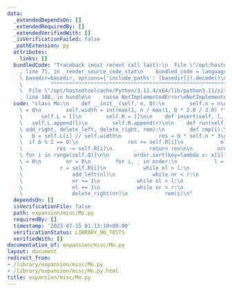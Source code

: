 ```yaml
---
data:
  _extendedDependsOn: []
  _extendedRequiredBy: []
  _extendedVerifiedWith: []
  _isVerificationFailed: false
  _pathExtension: py
  attributes:
    links: []
  bundledCode: "Traceback (most recent call last):\n  File \"/opt/hostedtoolcache/Python/3.11.4/x64/lib/python3.11/site-packages/onlinejudge_verify/documentation/build.py\"\
    , line 71, in _render_source_code_stat\n    bundled_code = language.bundle(stat.path,\
    \ basedir=basedir, options={'include_paths': [basedir]}).decode()\n          \
    \         ^^^^^^^^^^^^^^^^^^^^^^^^^^^^^^^^^^^^^^^^^^^^^^^^^^^^^^^^^^^^^^^^^^^^^^^^^^^^^^^^^\n\
    \  File \"/opt/hostedtoolcache/Python/3.11.4/x64/lib/python3.11/site-packages/onlinejudge_verify/languages/python.py\"\
    , line 108, in bundle\n    raise NotImplementedError\nNotImplementedError\n"
  code: "class Mo:\n    def __init__(self, n, Q):\n        self.n = n\n        self.Q\
    \ = Q\n        self.width = int(max(1, n / max(1, Q * 2.0 / 3.0) ** 0.5))\n  \
    \      self.L = []\n        self.R = []\n\n    def insert(self, l, r):\n     \
    \   self.L.append(l)\n        self.R.append(r)\n\n    def run(self, add_left,\
    \ add_right, delete_left, delete_right, rem):\n        def cmp(i):\n         \
    \   b = self.L[i] // self.width\n            res = b * self.n * 3\n          \
    \  if b % 2 == 0:\n                res += self.R[i]\n            else:\n     \
    \           res -= self.R[i]\n            return res\n\n        order = [(i, cmp(i))\
    \ for i in range(self.Q)]\n\n        order.sort(key=lambda x: x[1])\n        nl\
    \ = 0\n        nr = 0\n        for i, _ in order:\n            l = self.L[i]\n\
    \            r = self.R[i]\n            while nl > l:\n                nl -= 1\n\
    \                add_left(nl)\n            while nr < r:\n                add_right(nr)\n\
    \                nr += 1\n            while nl < l:\n                delete_left(nl)\n\
    \                nl += 1\n            while nr > r:\n                nr -= 1\n\
    \                delete_right(nr)\n            rem(i)\n"
  dependsOn: []
  isVerificationFile: false
  path: expansion/misc/Mo.py
  requiredBy: []
  timestamp: '2023-07-15 01:13:10+09:00'
  verificationStatus: LIBRARY_NO_TESTS
  verifiedWith: []
documentation_of: expansion/misc/Mo.py
layout: document
redirect_from:
- /library/expansion/misc/Mo.py
- /library/expansion/misc/Mo.py.html
title: expansion/misc/Mo.py
---
```

